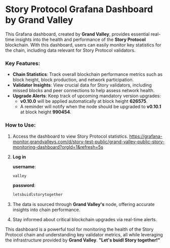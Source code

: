 # Story Protocol Grafana Dashboard by Grand Valley

This Grafana dashboard, created by **Grand Valley**, provides essential real-time insights into the health and performance of the **Story Protocol** blockchain. With this dashboard, users can easily monitor key statistics for the chain, including data relevant for Story Protocol validators.

### Key Features:

- **Chain Statistics**: Track overall blockchain performance metrics such as block height, block production, and network participation.
- **Validator Insights**: View crucial data for Story validators, including missed blocks and peer connections to help assess network health.
- **Upgrade Alerts**: Keep track of upcoming mandatory version upgrades:
  - **v0.10.0** will be applied automatically at block height **626575**.
  - A reminder will notify when the node should be upgraded to **v0.10.1** at block height **990454**.

### How to Use:

1. Access the dashboard to view Story Protocol statistics. https://grafana-monitor.grandvalleys.com/d/story-test-public/grand-valley-public-story-monitoring-dashboard?orgId=1&refresh=5s
2. **Log in**

   **username**:

   ```bash
   valley
   ```

   **password**:

   ```bash
   letsbuidlstorytogether
   ```

3. The data is sourced through **Grand Valley's** node, offering accurate insights into chain performance.
4. Stay informed about critical blockchain upgrades via real-time alerts.

This dashboard is a powerful tool for monitoring the health of the Story Protocol chain and understanding key validator metrics, all while leveraging the infrastructure provided by **Grand Valley**. **"Let's buidl Story together!"**

